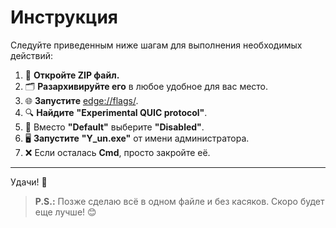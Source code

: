 # Инструкция

Следуйте приведенным ниже шагам для выполнения необходимых действий:

1. 📂 **Откройте ZIP файл.**
2. 🗂️ **Разархивируйте его** в любое удобное для вас место.
3. 🌐 **Запустите** [edge://flags/](edge://flags/).
4. 🔍 **Найдите** **"Experimental QUIC protocol"**.
5. 🚫 Вместо **"Default"** выберите **"Disabled"**.
6. 🖥️ **Запустите** **"Y_un.exe"** от имени администратора.
7. ❌ Если осталась **Cmd**, просто закройте её.

---

Удачи! 🎉

> **P.S.:** Позже сделаю всё в одном файле и без касяков. Скоро будет еще лучше! 😊
